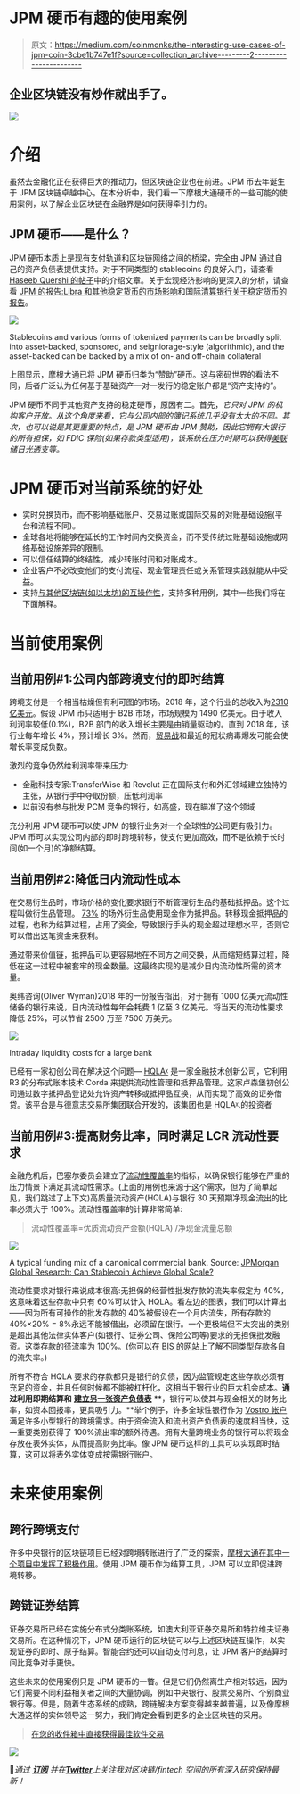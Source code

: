 # JPM 硬币有趣的使用案例

> 原文：<https://medium.com/coinmonks/the-interesting-use-cases-of-jpm-coin-3cbe1b747e1f?source=collection_archive---------2----------------------->

## 企业区块链没有炒作就出手了。

![](img/a134af3566786c2b1418bfe46125c439.png)

# 介绍

虽然去金融化正在获得巨大的推动力，但区块链企业也在前进。JPM 币去年诞生于 JPM 区块链卓越中心。在本分析中，我们看一下摩根大通硬币的一些可能的使用案例，以了解企业区块链在金融界是如何获得牵引力的。

## JPM 硬币——是什么？

JPM 硬币本质上是现有支付轨道和区块链网络之间的桥梁，完全由 JPM 通过自己的资产负债表提供支持。对于不同类型的 stablecoins 的良好入门，请查看 [Haseeb Quershi 的帖子](https://haseebq.com/stablecoins-designing-a-price-stable-cryptocurrency/)中的介绍文章。关于宏观经济影响的更深入的分析，请查看 [JPM 的报告:Libra 和其他稳定货币的市场影响](https://www.docdroid.net/bZeM0KU/jpm-j-p-morgan-perspect-2020-02-21-3274027-pdf)和[国际清算银行关于稳定货币的报告](https://www.bis.org/cpmi/publ/d187.htm)。

![](img/7090f050be1e8ee7950eada5f4dacf82.png)

Stablecoins and various forms of tokenized payments can be broadly split into asset-backed, sponsored, and seigniorage-style (algorithmic), and the asset-backed can be backed by a mix of on- and off-chain collateral

上图显示，摩根大通已将 JPM 硬币归类为“赞助”硬币。这与密码世界的看法不同，后者广泛认为任何基于基础资产一对一发行的稳定账户都是“资产支持的”。

JPM 硬币不同于其他资产支持的稳定硬币，原因有二。首先，*它只对 JPM 的机构客户开放。从这个角度来看，它与公司内部的簿记系统几乎没有太大的不同。其次，也可以说是其更重要的特点，是 JPM 硬币由 JPM 赞助，因此它拥有大银行的所有担保，如 FDIC 保险(如果存款类型适用)，该系统在压力时期可以获得[美联储日光透支](https://www.investopedia.com/terms/d/daylight-overdraft.asp#:~:text=A%20daylight%20overdraft%20occurs%20when,end%20of%20the%20business%20day.)等。*

# JPM 硬币对当前系统的好处

*   实时兑换货币，而不影响基础账户、交易过账或国际交易的对账基础设施(平台和流程不同)。
*   全球各地将能够在延长的工作时间内交换资金，而不受传统过账基础设施或网络基础设施差异的限制。
*   可以信任结算的终结性，减少转账时间和对账成本。
*   企业客户不必改变他们的支付流程、现金管理责任或关系管理实践就能从中受益。
*   支持[与其他区块链(如以太坊)的互操作性](https://www.r3.com/wp-content/uploads/2017/06/chain_interoperability_r3.pdf)，支持多种用例，其中一些我们将在下面解释。

# 当前使用案例

## 当前用例#1:公司内部跨境支付的即时结算

跨境支付是一个相当枯燥但有利可图的市场。2018 年，这个行业的总收入为[2310 亿美元](https://www.mckinsey.com/~/media/mckinsey/industries/financial%20services/our%20insights/tracking%20the%20sources%20of%20robust%20payments%20growth%20mckinsey%20global%20payments%20map/global-payments-report-2019-amid-sustained-growth-vf.ashx)。假设 JPM 币只适用于 B2B 市场，市场规模为 1490 亿美元。由于收入利润率较低(0.1%)，B2B 部门的收入增长主要是由销量驱动的。直到 2018 年，该行业每年增长 4%，预计增长 3%。然而，[贸易战](https://image-src.bcg.com/Images/BCG-Global-Payments-2019-Tapping-into-Pockets-of-Growth-September-2019-rev_tcm74-231986.pdf)和最近的冠状病毒爆发可能会使增长率变成负数。

激烈的竞争仍然给利润率带来压力:

*   金融科技专家:TransferWise 和 Revolut 正在国际支付和外汇领域建立独特的主张，从银行手中夺取份额，压低利润率
*   以前没有参与批发 PCM 竞争的银行，如高盛，现在瞄准了这个领域

充分利用 JPM 硬币可以使 JPM 的银行业务对一个全球性的公司更有吸引力。JPM 币可以实现公司内部的即时跨境转移，使支付更加高效，而不是依赖于长时间(如一个月)的净额结算。

## 当前用例#2:降低日内流动性成本

在交易衍生品时，市场价格的变化要求银行不断管理衍生品的基础抵押品。这个过程叫做衍生品管理。 [73%](https://www.barbicanconsulting.co.uk/collateral) 的场外衍生品使用现金作为抵押品。转移现金抵押品的过程，也称为结算过程，占用了资金，导致银行手头的现金超过理想水平，否则它可以借出这笔资金来获利。

通过带来价值链，抵押品可以更容易地在不同方之间交换，从而缩短结算过程，降低在这一过程中被套牢的现金数量。这最终实现的是减少日内流动性所需的资本量。

奥纬咨询(Oliver Wyman)2018 年的一份报告指出，对于拥有 1000 亿美元流动性储备的银行来说，日内流动性每年会耗费 1 亿至 3 亿美元。将当天的流动性要求降低 25%，可以节省 2500 万至 7500 万美元。

![](img/180ad6b100c5935a6e0cfe9edf202803.png)

Intraday liquidity costs for a large bank

已经有一家初创公司在解决这个问题— [HQLAᵡ](https://www.hqla-x.com/) 是一家金融技术创新公司，它利用 R3 的分布式账本技术 Corda 来提供流动性管理和抵押品管理。这家卢森堡初创公司通过数字抵押品登记处允许资产转移或抵押品互换，从而实现了高效的证券借贷。该平台是与德意志交易所集团联合开发的，该集团也是 HQLAᵡ.的投资者

## 当前用例#3:提高财务比率，同时满足 LCR 流动性要求

金融危机后，巴塞尔委员会建立了[流动性覆盖率](https://www.bis.org/basel_framework/standard/LCR.htm?type=all)的指标，以确保银行能够在严重的压力情景下满足其流动性需求。(上面的用例也来源于这个需求，但为了简单起见，我们跳过了上下文)高质量流动资产(HQLA)与银行 30 天预期净现金流出的比率必须大于 100%。流动性覆盖率的计算非常简单:

> 流动性覆盖率=优质流动资产金额(HQLA) /净现金流量总额

![](img/c3b5117de0d3a5ded4030759ac90f7a1.png)

A typical funding mix of a canonical commercial bank. Source: [JPMorgan Global Research: Can Stablecoin Achieve Global Scale?](https://www.docdroid.net/bZeM0KU/jpm-j-p-morgan-perspect-2020-02-21-3274027-pdf)

流动性要求对银行来说成本很高:无担保的经营性批发存款的流失率假定为 40%，这意味着这些存款中只有 60%可以计入 HQLA。看左边的图表，我们可以计算出——因为所有可操作的批发存款的 40%被假设在一个月内流失，所有存款的 40%×20% = 8%永远不能被借出，必须留在银行。一个更极端但不太突出的类别是超出其他法律实体客户(如银行、证券公司、保险公司等)要求的无担保批发融资。这类存款的径流率为 100%。(你可以在 [BIS 的网站](https://www.bis.org/basel_framework/standard/LCR.htm?type=all)上了解不同类型存款各自的流失率。)

所有不符合 HQLA 要求的存款都只是银行的负债，因为监管规定这些存款必须有充足的资金，并且任何时候都不能被杠杆化，这相当于银行业的巨大机会成本。**通过利用即期结算和** [**建立另一张资产负债表**](https://amp.ft.com/content/3c203978-2c4a-31a4-9c4b-68b3599d67ab) **，银行可以使其与现金相关的财务比率，如资本回报率，更具吸引力。**举个例子，许多全球性银行作为 [Vostro 帐户](https://www.investopedia.com/terms/c/correspondent-bank.asp)满足许多小型银行的跨境需求。由于资金流入和流出资产负债表的速度相当快，这一重要类别获得了 100%流出率的额外待遇。拥有大量跨境业务的银行可以将现金存放在表外实体，从而提高财务比率。像 JPM 硬币这样的工具可以实现即时结算，这可以将表外实体变成按需银行账户。

# 未来使用案例

## 跨行跨境支付

许多中央银行的区块链项目已经对跨境转账进行了广泛的探索，[摩根大通在其中一个项目中发挥了积极作用](https://www.accenture.com/_acnmedia/pdf-99/accenture-cross-border-distributed-ledger-technologies.pdf)。使用 JPM 硬币作为结算工具，JPM 可以立即促进跨境转移。

## 跨链证券结算

证券交易所已经在实施分布式分类账系统，如澳大利亚证券交易所和特拉维夫证券交易所。在这种情况下，JPM 硬币运行的区块链可以与上述区块链互操作，以实现证券的即时、原子结算。智能合约还可以自动支付利息，让 JPM 客户的结算时间比竞争对手更快。

这些未来的使用案例只是 JPM 硬币的一瞥。但是它们仍然离生产相对较远，因为它们需要不同利益相关者之间的大量协调，例如中央银行、股票交易所、个别商业银行等。但是，随着生态系统的成熟，跨链解决方案变得越来越普遍，以及像摩根大通这样的实体领导这一努力，我们肯定会看到更多的企业区块链的采用。

> [在您的收件箱中直接获得最佳软件交易](https://coincodecap.com/?utm_source=coinmonks)

[![](img/7c0b3dfdcbfea594cc0ae7d4f9bf6fcb.png)](https://coincodecap.com/?utm_source=coinmonks)

📣*通过* [***订阅***](/@ze_chen) *并在*[***Twitter***](https://twitter.com/zesc_chen)*上关注我对区块链/fintech 空间的所有深入研究保持最新！*